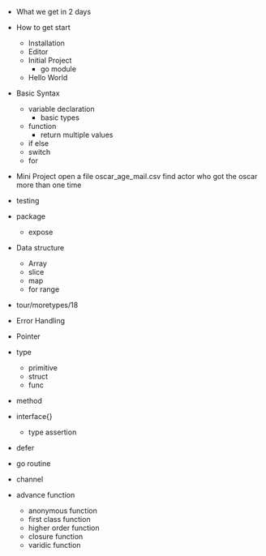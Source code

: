 * What we get in 2 days

- How to get start
    - Installation
    - Editor
    - Initial Project
        - go module
    - Hello World
- Basic Syntax
    - variable declaration
        - basic types
    - function
        - return multiple values
    - if else
    - switch
    - for
- Mini Project
    open a file oscar_age_mail.csv
    find actor who got the oscar more than one time

- testing
- package
    - expose


- Data structure
    - Array 
    - slice
    - map
    - for range
- tour/moretypes/18

- Error Handling
- Pointer
- type
    - primitive
    - struct
    - func
- method
- interface{}
    - type assertion
- defer
- go routine
- channel
- advance function
    - anonymous function
    - first class function
    - higher order function
    - closure function
    - varidic function
